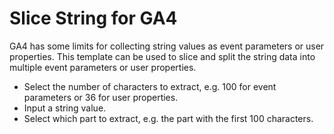 # Slice String for GA4

GA4 has some limits for collecting string values as event parameters or user properties. This template can be used to slice and split the string data into multiple event parameters or user properties.

- Select the number of characters to extract, e.g. 100 for event parameters or 36 for user properties. 
- Input a string value.
- Select which part to extract, e.g. the part with the first 100 characters.